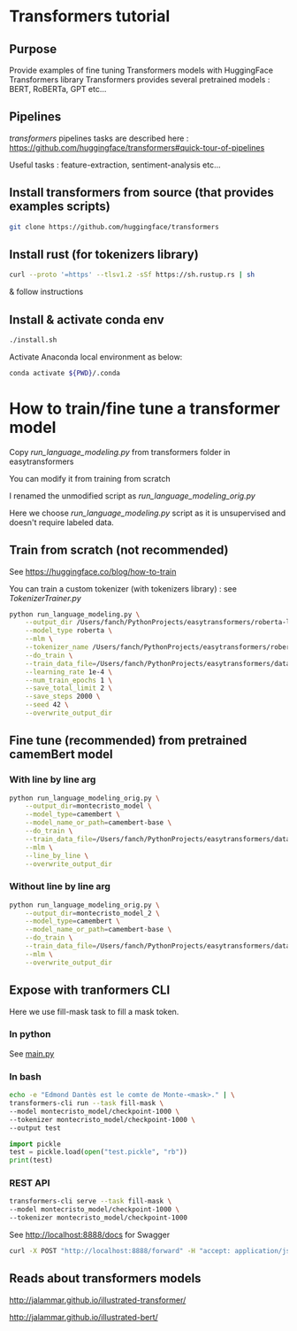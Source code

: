 # Transformers tutorial

## Purpose
Provide examples of fine tuning Transformers models with HuggingFace Transformers library
Transformers provides several pretrained models : BERT, RoBERTa, GPT etc...

## Pipelines
*transformers* pipelines tasks are described here :
https://github.com/huggingface/transformers#quick-tour-of-pipelines

Useful tasks : feature-extraction, sentiment-analysis etc...
## Install transformers from source (that provides examples scripts)
```bash
git clone https://github.com/huggingface/transformers
```
## Install rust (for tokenizers library)
```bash
curl --proto '=https' --tlsv1.2 -sSf https://sh.rustup.rs | sh
```
& follow instructions
## Install & activate conda env
````bash
./install.sh
````
Activate Anaconda local environment as below:
```bash
conda activate ${PWD}/.conda
```

# How to train/fine tune a transformer model
Copy *run_language_modeling.py* from transformers folder in easytransformers

You can modify it from training from scratch

I renamed the unmodified script as *run_language_modeling_orig.py*

Here we choose *run_language_modeling.py* script as it is unsupervised and doesn't require labeled data.

## Train from scratch (not recommended)
See https://huggingface.co/blog/how-to-train

You can train a custom tokenizer (with tokenizers library) : see *TokenizerTrainer.py*

```bash
python run_language_modeling.py \
    --output_dir /Users/fanch/PythonProjects/easytransformers/roberta-lm/ \
    --model_type roberta \
    --mlm \
    --tokenizer_name /Users/fanch/PythonProjects/easytransformers/roberta-lm/ \
    --do_train \
    --train_data_file=/Users/fanch/PythonProjects/easytransformers/data/montecristo/montecristo-train.txt \
    --learning_rate 1e-4 \
    --num_train_epochs 1 \
    --save_total_limit 2 \
    --save_steps 2000 \
    --seed 42 \
    --overwrite_output_dir
```

## Fine tune (recommended) from pretrained camemBert model
### With line by line arg
```bash
python run_language_modeling_orig.py \
    --output_dir=montecristo_model \
    --model_type=camembert \
    --model_name_or_path=camembert-base \
    --do_train \
    --train_data_file=/Users/fanch/PythonProjects/easytransformers/data/montecristo/montecristo-train.txt \
    --mlm \
    --line_by_line \
    --overwrite_output_dir
```
### Without line by line arg
```bash
python run_language_modeling_orig.py \
    --output_dir=montecristo_model_2 \
    --model_type=camembert \
    --model_name_or_path=camembert-base \
    --do_train \
    --train_data_file=/Users/fanch/PythonProjects/easytransformers/data/montecristo/montecristo-train.txt \
    --mlm \
    --overwrite_output_dir
```
## Expose with tranformers CLI
Here we use fill-mask task to fill a mask token.

### In python
See [main.py](./main.py)
 
### In bash
```bash
echo -e "Edmond Dantès est le comte de Monte-<mask>." | \
transformers-cli run --task fill-mask \
--model montecristo_model/checkpoint-1000 \
--tokenizer montecristo_model/checkpoint-1000 \
--output test
```

```python
import pickle
test = pickle.load(open("test.pickle", "rb"))
print(test)
```

### REST API
```bash
transformers-cli serve --task fill-mask \
--model montecristo_model/checkpoint-1000 \
--tokenizer montecristo_model/checkpoint-1000
```

See [http://localhost:8888/docs](http://localhost:8888/docs) for Swagger

```bash
curl -X POST "http://localhost:8888/forward" -H "accept: application/json" -H "Content-Type: application/json" -d "{\"inputs\":\"Edmond Dantès est le comte de Monte -<mask>.\"}"
```

## Reads about transformers models
http://jalammar.github.io/illustrated-transformer/

http://jalammar.github.io/illustrated-bert/